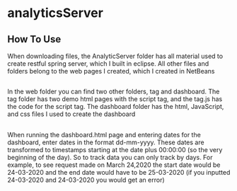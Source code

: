 # analyticsServer

## How To Use
When downloading files, the AnalyticServer folder has all material used to create restful spring server, which I built in eclipse.
All other files and folders belong to the web pages I created, which I created in NetBeans
##
In the web folder you can find two other folders, tag and dashboard.
The tag folder has two demo html pages with the script tag, and the tag.js has the code for the script tag.
The dashboard folder has the html, JavaScript, and css files I used to create the dashboard
##
When running the dashboard.html page and entering dates for the dashboard, enter dates in the format dd-mm-yyyy.
These dates are transformed to timestamps starting at the date plus 00:00:00 (so the very beginning of the day).
So to track data you can only track by days.
For example, to see request made on March 24,2020 the start date would be 24-03-2020 and the end date would have to be 25-03-2020 (if you inputted 24-03-2020 and 24-03-2020 you would get an error)
